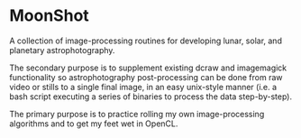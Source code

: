 # MoonShot
A collection of image-processing routines for developing lunar, solar, and planetary astrophotography.

The secondary purpose is to supplement existing dcraw and imagemagick functionality so astrophotography post-processing can be done from raw video or stills to a single final image, in an easy unix-style manner (i.e. a bash script executing a series of binaries to process the data step-by-step).

The primary purpose is to practice rolling my own image-processing algorithms and to get my feet wet in OpenCL.
